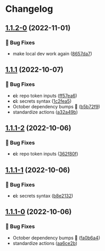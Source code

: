 # Changelog

## [1.1.2-0](https://github.com/agrc/serverless-print-proxy/compare/v1.1.1...v1.1.2-0) (2022-11-01)


### 🐛 Bug Fixes

* make local dev work again ([8657da7](https://github.com/agrc/serverless-print-proxy/commit/8657da7f319bc8e85faa6c059d469666c15f5cce))

## [1.1.1](https://github.com/agrc/serverless-print-proxy/compare/v1.1.0...v1.1.1) (2022-10-07)


### 🐛 Bug Fixes

* **ci:** repo token inputs ([ff57ea6](https://github.com/agrc/serverless-print-proxy/commit/ff57ea6f18deb78e5f090dbbcf4c31a3c3fe2eda))
* **ci:** secrets syntax ([1c2fea5](https://github.com/agrc/serverless-print-proxy/commit/1c2fea510870bca47d9d830b2bdf7b25aef59c1a))
* October dependency bumps 🌲 ([b5b72f9](https://github.com/agrc/serverless-print-proxy/commit/b5b72f971f00bfcfd675857345f27981d85e3f3b))
* standardize actions ([a32a49b](https://github.com/agrc/serverless-print-proxy/commit/a32a49b135db9bb13d69b6542f066dffce6ece47))

## [1.1.1-2](https://github.com/agrc/serverless-print-proxy/compare/v1.1.1-1...v1.1.1-2) (2022-10-06)


### 🐛 Bug Fixes

* **ci:** repo token inputs ([362f80f](https://github.com/agrc/serverless-print-proxy/commit/362f80fd5f9ce3de561fae13ca50ffe2533c4ce5))

## [1.1.1-1](https://github.com/agrc/serverless-print-proxy/compare/v1.1.1-0...v1.1.1-1) (2022-10-06)


### 🐛 Bug Fixes

* **ci:** secrets syntax ([b8e2132](https://github.com/agrc/serverless-print-proxy/commit/b8e21328e773088fa751c0faa9613d97c022b61b))

## [1.1.1-0](https://github.com/agrc/serverless-print-proxy/compare/v1.1.0...v1.1.1-0) (2022-10-06)


### 🐛 Bug Fixes

* October dependency bumps 🌲 ([fa0b6a4](https://github.com/agrc/serverless-print-proxy/commit/fa0b6a49f616fdaec3f9ff4c68b4d0662ed660c8))
* standardize actions ([aa6ce2b](https://github.com/agrc/serverless-print-proxy/commit/aa6ce2b82a31d0fbe121d3ae05e8aa057bfd58c4))
